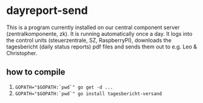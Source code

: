 # dayreport-send
This is a program currently installed on our central component server (zentralkomponente, zk). It is running automatically once a day. It logs into the control units (steuerzentrale, SZ, RaspberryPI), downloads the tagesbericht (daily status reports) pdf files and sends them out to e.g. Leo & Christopher.

## how to compile

1. ```GOPATH="$GOPATH:`pwd`" go get -d ...```
1. ```GOPATH="$GOPATH:`pwd`" go install tagesbericht-versand```
